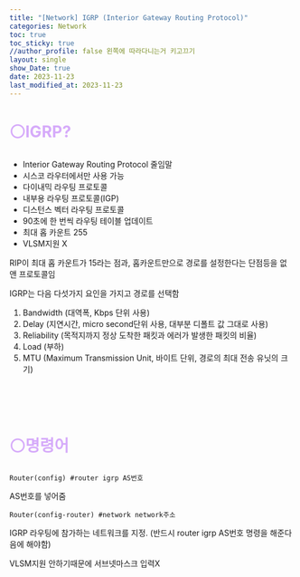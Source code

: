 ```yaml
---
title: "[Network] IGRP (Interior Gateway Routing Protocol)"
categories: Network
toc: true
toc_sticky: true
//author_profile: false 왼쪽에 따라다니는거 키고끄기
layout: single
show_Date: true
date: 2023-11-23
last_modified_at: 2023-11-23
---
```


# <span style="color: #D6ABFA;">⚪IGRP?</span>

- Interior Gateway Routing Protocol 줄임말
- 시스코 라우터에서만 사용 가능
- 다이내믹 라우팅 프로토콜
- 내부용 라우팅 프로토콜(IGP)
- 디스턴스 벡터 라우팅 프로토콜
- 90초에 한 번씩 라우팅 테이블 업데이트
- 최대 홉 카운트 255
- VLSM지원 X

RIP이 최대 홉 카운트가 15라는 점과, 홉카운트만으로 경로를 설정한다는 단점등을 없앤 프로토콜임

IGRP는 다음 다섯가지 요인을 가지고 경로를 선택함

1. Bandwidth (대역폭, Kbps 단위 사용)
2. Delay (지연시간, micro second단위 사용, 대부분 디폴트 값 그대로 사용)
3. Reliability (목적지까지 정상 도착한 패킷과 에러가 발생한 패킷의 비율)
4. Load (부하)
5. MTU (Maximum Transmission Unit, 바이트 단위, 경로의 최대 전송 유닛의 크기)

<br>

<br>

<br>

# <span style="color: #D6ABFA;">⚪명령어</span>

```
Router(config) #router igrp AS번호
```

AS번호를 넣어줌

```
Router(config-router) #network network주소
```

IGRP 라우팅에 참가하는 네트워크를 지정. (반드시 router igrp AS번호 명령을 해준다음에 해야함)

VLSM지원 안하기때문에 서브넷마스크 입력X
